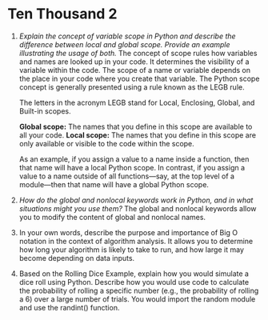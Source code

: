 # Ten Thousand 2

1. _Explain the concept of variable scope in Python and describe the difference between local and global scope. Provide an example illustrating the usage of both._
    The concept of scope rules how variables and names are looked up in your code. It determines the visibility of a variable within the code. The scope of a name or variable depends on the place in your code where you create that variable. The Python scope concept is generally presented using a rule known as the LEGB rule.

    The letters in the acronym LEGB stand for Local, Enclosing, Global, and Built-in scopes.
    
    **Global scope:** The names that you define in this scope are available to all your code.
    **Local scope:** The names that you define in this scope are only available or visible to the code within the scope.

    As an example, if you assign a value to a name inside a function, then that name will have a local Python scope. In contrast, if you assign a value to a name outside of all functions—say, at the top level of a module—then that name will have a global Python scope.


2. _How do the global and nonlocal keywords work in Python, and in what situations might you use them?_
    The global and nonlocal keywords allow you to modify the content of global and nonlocal names. 


3. In your own words, describe the purpose and importance of Big O notation in the context of algorithm analysis.
    It allows you to determine how long your algorithm is likely to take to run, and how large it may become depending on data inputs. 


4. Based on the Rolling Dice Example, explain how you would simulate a dice roll using Python. Describe how you would use code to calculate the probability of rolling a specific number (e.g., the probability of rolling a 6) over a large number of trials.
    You would import the random module and use the randint() function.

